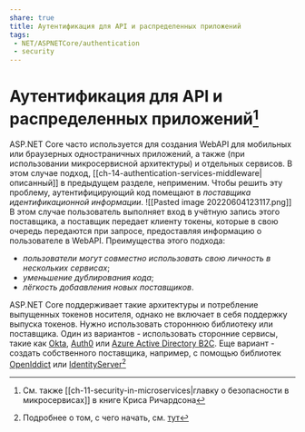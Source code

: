 ```yaml
---
share: true
title: Аутентификация для API и распределенных приложений
tags:
 - NET/ASPNETCore/authentication
 - security
---
```

# Аутентификация для API и распределенных приложений[^1]
ASP.NET Core часто используется для создания WebAPI для мобильных или браузерных одностраничных приложений, а также (при использовании микросервисной архитектуры) и отдельных сервисов.
В этом случае подход, [[ch-14-authentication-services-middleware|описанный]] в предыдущем разделе, неприменим.
Чтобы решить эту проблему, аутентифицирующий код помещают в *поставщика идентификационной информации*.
![[Pasted image 20220604123117.png]]
В этом случае пользователь выполняет вход в учётную запись этого поставщика, а поставщик передает клиенту токены, которые в свою очередь передаются при запросе, предоставляя информацию о пользователе в WebAPI.
Преимущества этого подхода:
- *пользователи могут совместно использовать свою личность в нескольких сервисах*;
- *уменьшение дублирования кода*;
- *лёгкость добаавления новых поставщиков*.

ASP.NET Core поддерживает такие архитектуры и потребление выпущенных токенов носителя, однако не включает в себя поддержку выпуска токенов. Нужно использовать стороннюю библиотеку или поставщика.
Один из вариантов - использовать сторонние сервисы, такие как [Okta](https://www.okta.com/), [Auth0](https://auth0.com/) или [Azure Active Directory B2C](https://docs.microsoft.com/ru-ru/azure/active-directory-b2c/overview).
Еще вариант - создать собственного поставщика, например, с помощью библиотек [OpenIddict](https://github.com/openiddict) или [IdentityServer](https://identityserver4.readthedocs.io/en/latest/)[^2]

[^1]:См. также [[ch-11-security-in-microservices|главку о безопасности в микросервисах]] в книге Криса Ричардсона
[^2]:Подробнее о том, с чего начать, см. [тут](https://docs.microsoft.com/ru-ru/aspnet/core/security/authentication/identity-api-authorization?view=aspnetcore-6.0)
